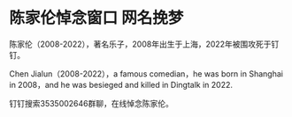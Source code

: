 # 陈家伦悼念窗口 网名挽梦
陈家伦（2008-2022），著名乐子，2008年出生于上海，2022年被围攻死于钉钉。         


Chen Jialun（2008-2022），a famous comedian，he was born in Shanghai in 2008，and he was besieged and killed in Dingtalk in 2022.

钉钉搜索3535002646群聊，在线悼念陈家伦。
